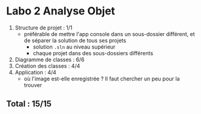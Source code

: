# Labo 2 Analyse Objet

1. Structure de projet : 1/1
    - préférable de mettre l'app console dans un sous-dossier différent, et de
      séparer la solution de tous ses projets
        - solution `.sln` au niveau supérieur
        - chaque projet dans des sous-dossiers différents
2. Diagramme de classes : 6/6
3. Création des classes : 4/4
4. Application : 4/4
    - où l'image est-elle enregistrée ? Il faut chercher un peu pour la trouver

## Total : 15/15